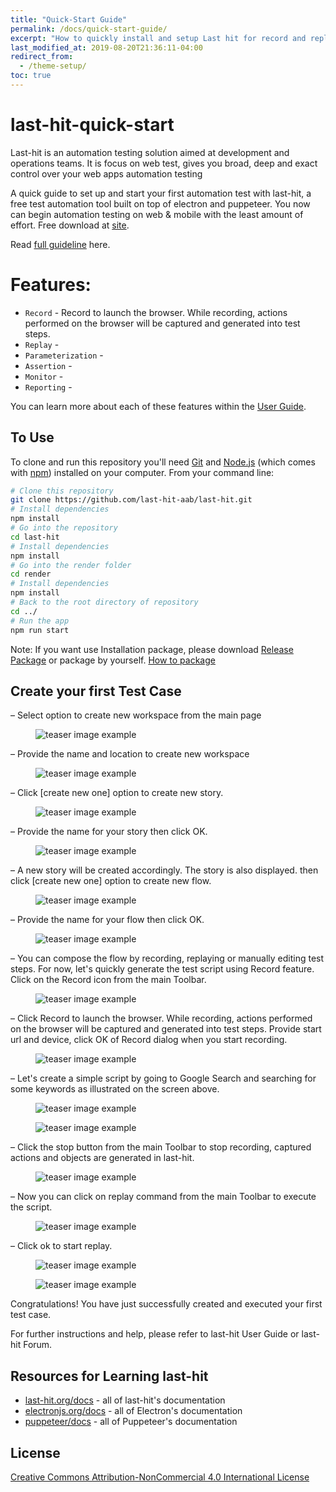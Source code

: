 ```yaml
---
title: "Quick-Start Guide"
permalink: /docs/quick-start-guide/
excerpt: "How to quickly install and setup Last hit for record and replay"
last_modified_at: 2019-08-20T21:36:11-04:00
redirect_from:
  - /theme-setup/
toc: true
---
```



# last-hit-quick-start

Last-hit is an automation testing solution aimed at development and operations teams.
It is focus on web test, gives you broad, deep and exact control over your web apps automation testing

A quick guide to set up and start your first automation test with last-hit, a free test automation tool built on top of electron and puppeteer. You now can begin automation testing on web & mobile with the least amount of effort. Free download at [site](www.last-hit.com).

Read [full guideline](https://last-hit.org/docs/tutorial/user-guide) here.

# Features:

- `Record` - Record to launch the browser. While recording, actions performed on the browser will be captured and generated into test steps.
- `Replay` - 
- `Parameterization` - 
- `Assertion` - 
- `Monitor` - 
- `Reporting` - 

You can learn more about each of these features within the [User Guide](https://last-hit.org/docs/tutorial/user-guide).

## To Use

To clone and run this repository you'll need [Git](https://git-scm.com) and [Node.js](https://nodejs.org/en/download/) (which comes with [npm](http://npmjs.com)) installed on your computer. From your command line:

```bash
# Clone this repository
git clone https://github.com/last-hit-aab/last-hit.git
# Install dependencies
npm install
# Go into the repository
cd last-hit
# Install dependencies
npm install
# Go into the render folder
cd render
# Install dependencies
npm install
# Back to the root directory of repository
cd ../
# Run the app
npm run start
```

Note: If you want use Installation package, please download [Release Package](https://last-hit.org/release/download) or package by yourself. [How to package](https://last-hit.org/docs/tutorial/user-guide/howToPackage)

## Create your first Test Case

–  Select option to create new workspace from the main page

<figure>
  <img src="{{ '/assets/images/mainPage.png' | relative_url }}" alt="teaser image example">
  <!-- <figcaption>Example of teaser images found in the related posts module.</figcaption> -->
</figure>


–  Provide the name and location to create new workspace


<figure>
  <img src="{{ '/assets/images/mainPage-2.png' | relative_url }}" alt="teaser image example">
  <!-- <figcaption>Example of teaser images found in the related posts module.</figcaption> -->
</figure>

–  Click [create new one] option to create new story.


<figure>
  <img src="{{ '/assets/images/workspacePage-1.png' | relative_url }}" alt="teaser image example">
  <!-- <figcaption>Example of teaser images found in the related posts module.</figcaption> -->
</figure>

–  Provide the name for your story then click OK.


<figure>
  <img src="{{ '/assets/images/workspacePage-2.png' | relative_url }}" alt="teaser image example">
  <!-- <figcaption>Example of teaser images found in the related posts module.</figcaption> -->
</figure>

–  A new story will be created accordingly. The story is also displayed. then click [create new one] option to create new flow.


<figure>
  <img src="{{ '/assets/images/workspacePage-3.png' | relative_url }}" alt="teaser image example">
  <!-- <figcaption>Example of teaser images found in the related posts module.</figcaption> -->
</figure>

–  Provide the name for your flow then click OK.


<figure>
  <img src="{{ '/assets/images/workspacePage-4.png' | relative_url }}" alt="teaser image example">
  <!-- <figcaption>Example of teaser images found in the related posts module.</figcaption> -->
</figure>

–  You can compose the flow by recording, replaying or manually editing test steps. For now, let's quickly generate the test script using Record feature. Click on the Record icon from the main Toolbar.


<figure>
  <img src="{{ '/assets/images/workspacePage-5.png' | relative_url }}" alt="teaser image example">
  <!-- <figcaption>Example of teaser images found in the related posts module.</figcaption> -->
</figure>

–  Click Record to launch the browser. While recording, actions performed on the browser will be captured and generated into test steps. Provide start url and device, click OK of Record dialog when you start recording.


<figure>
  <img src="{{ '/assets/images/record-1.png' | relative_url }}" alt="teaser image example">
  <!-- <figcaption>Example of teaser images found in the related posts module.</figcaption> -->
</figure>

–  Let's create a simple script by going to Google Search and searching for some keywords as illustrated on the screen above. 


<figure>
  <img src="{{ '/assets/images/record-2.png' | relative_url }}" alt="teaser image example">
  <!-- <figcaption>Example of teaser images found in the related posts module.</figcaption> -->
</figure>

<figure>
  <img src="{{ '/assets/images/record-4.png' | relative_url }}" alt="teaser image example">
  <!-- <figcaption>Example of teaser images found in the related posts module.</figcaption> -->
</figure>


–  Click the stop button from the main Toolbar to stop recording, captured actions and objects are generated in last-hit.


<figure>
  <img src="{{ '/assets/images/record-5.png' | relative_url }}" alt="teaser image example">
  <!-- <figcaption>Example of teaser images found in the related posts module.</figcaption> -->
</figure>

–  Now you can click on replay command from the main Toolbar to execute the script.

<figure>
  <img src="{{ '/assets/images/replay1.png' | relative_url }}" alt="teaser image example">
  <!-- <figcaption>Example of teaser images found in the related posts module.</figcaption> -->
</figure>

–  Click ok to start replay.


<figure>
  <img src="{{ '/assets/images/replay3.png' | relative_url }}" alt="teaser image example">
  <!-- <figcaption>Example of teaser images found in the related posts module.</figcaption> -->
</figure>



<figure>
  <img src="{{ '/assets/images/replay2.png' | relative_url }}" alt="teaser image example">
  <!-- <figcaption>Example of teaser images found in the related posts module.</figcaption> -->
</figure>

Congratulations! You have just successfully created and executed your first test case.

For further instructions and help, please refer to last-hit User Guide or last-hit Forum.

## Resources for Learning last-hit

- [last-hit.org/docs](https://last-hit.org/docs) - all of last-hit's documentation
- [electronjs.org/docs](https://electronjs.org/docs) - all of Electron's documentation
- [puppeteer/docs](https://github.com/GoogleChrome/puppeteer/tree/master/docs) - all of Puppeteer's documentation


## License

[Creative Commons Attribution-NonCommercial 4.0 International License](http://creativecommons.org/licenses/by-nc/4.0/)
